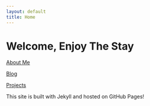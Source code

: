 ```yaml
---
layout: default
title: Home
---
```


# Welcome, Enjoy The Stay


[About Me](/about.md)

[Blog](/blog.html)


[Projects](/Projects/ProjectHome.md)


This site is built with Jekyll and hosted on GitHub Pages!
